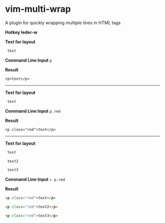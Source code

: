 # vim-multi-wrap
A plugin for quickly wrapping multiple lines in HTML tags

**Hotkey leder-w**

**Text for layout**

```HTML
 text
```

**Command Line Input** `p`

**Result**

`<p>text</p>`

-----------------------

**Text for layout**

```HTML
 text
```

**Command Line Input**  `p.red`

**Result**

`<p class="red">text</p>`

-----------------------
**Text for layout**

```HTML
 text

 text2

 text3
```

**Command Line Input**  `> p.red`

**Result**

```HTML
<p class="red">text</p>

<p class="red">text2</p>

<p class="red">text3</p>
```
